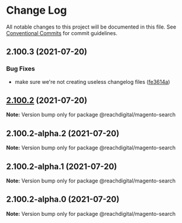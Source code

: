 # Change Log

All notable changes to this project will be documented in this file.
See [Conventional Commits](https://conventionalcommits.org) for commit guidelines.

## 2.100.3 (2021-07-20)


### Bug Fixes

* make sure we're not creating useless changelog files ([fe3614a](https://github.com/ho-nl/m2-pwa/commit/fe3614a8480c7f1c68d673da2bb84805112a6643))





## [2.100.2](https://github.com/ho-nl/m2-pwa/compare/@reachdigital/magento-search@2.100.2-alpha.2...@reachdigital/magento-search@2.100.2) (2021-07-20)

**Note:** Version bump only for package @reachdigital/magento-search





## 2.100.2-alpha.2 (2021-07-20)

**Note:** Version bump only for package @reachdigital/magento-search





## 2.100.2-alpha.1 (2021-07-20)

**Note:** Version bump only for package @reachdigital/magento-search





## 2.100.2-alpha.0 (2021-07-20)

**Note:** Version bump only for package @reachdigital/magento-search
